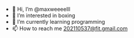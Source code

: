 - 👋 Hi, I’m @maxweeeelll
- 👀 I’m interested in boxing
- 🌱 I’m currently learning programming
- 📫 How to reach me 202110537@fit.gmail.com

<!---
maxweeeelll/maxweeeelll is a ✨ special ✨ repository because its `README.md` (this file) appears on your GitHub profile.
You can click the Preview link to take a look at your changes.
--->
